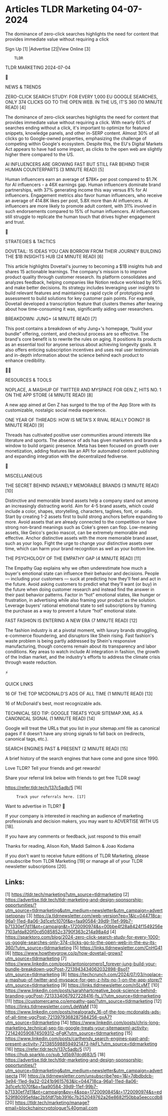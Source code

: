 # Articles TLDR Marketing 04-07-2024

The dominance of zero-click searches highlights the need for content
that provides immediate value without requiring a click  

 Sign Up [1] |Advertise [2]|View Online [3] 

		TLDR 

TLDR MARKETING 2024-07-04

📱 

NEWS & TRENDS

 ZERO-CLICK SEARCH STUDY: FOR EVERY 1,000 EU GOOGLE SEARCHES, ONLY 374
CLICKS GO TO THE OPEN WEB. IN THE US, IT'S 360 (10 MINUTE READ) [4] 

 The dominance of zero-click searches highlights the need for content
that provides immediate value without requiring a click. With nearly
60% of searches ending without a click, it's important to optimize for
featured snippets, knowledge panels, and other in-SERP content. Almost
30% of all clicks go to Google-owned properties, emphasizing the
challenge of competing within Google's ecosystem. Despite this, the
EU's Digital Markets Act appears to have had some impact, as clicks to
the open web are slightly higher there compared to the US. 

 AI INFLUENCERS ARE GROWING FAST BUT STILL FAR BEHIND THEIR HUMAN
COUNTERPARTS (3 MINUTE READ) [5] 

 Human influencers earn an average of $78K+ per post compared to $1.7K
for AI influencers - a 46X earnings gap. Human influencers dominate
brand partnerships, with 37% generating income this way versus 8% for
AI influencers. Engagement metrics also favor human influencers, who
receive an average of 414.8K likes per post, 5.8X more than AI
influencers. AI influencers are more likely to promote adult content,
with 31% involved in such endorsements compared to 15% of human
influencers. AI influencers still struggle to replicate the human
touch that drives higher engagement and trust. 

🚀 

STRATEGIES & TACTICS

 DOVETAIL: 15 IDEAS YOU CAN BORROW FROM THEIR JOURNEY BUILDING THE $1B
INSIGHTS HUB (24 MINUTE READ) [6] 

 This article highlights Dovetail's journey to becoming a $1B insights
hub and shares 15 actionable learnings. The company's mission is to
improve product quality through customer research. Its platform
consolidates and analyzes feedback, helping companies like Notion
reduce workload by 90% and make better decisions. Its strategy
includes leveraging user insights to build relevant features and
maintaining a rapid cycle of prototyping and assessment to build
solutions for key customer pain points. For example, Dovetail
developed a transcription feature that clusters themes after hearing
about how time-consuming it was, significantly aiding user
researchers. 

 BREAKDOWN: JUNG+ (4 MINUTE READ) [7] 

 This post contains a breakdown of why Jung+'s homepage, “build your
bundle” offering, content, and checkout process are so effective.
The brand's core benefit is to rewrite the rules on aging. It
positions its products as an essential tool for anyone serious about
achieving longevity goals. It also offers enticing subscription
incentives and uses real user testimonials and in-depth information
about the science behind each product to enhance credibility. 

🧑‍💻 

RESOURCES & TOOLS

 NOPLACE, A MASHUP OF TWITTER AND MYSPACE FOR GEN Z, HITS NO. 1 ON THE
APP STORE (4 MINUTE READ) [8] 

 A new app aimed at Gen Z has surged to the top of the App Store with
its customizable, nostalgic social media experience. 

 ONE YEAR OF THREADS: HOW IS META'S X RIVAL REALLY DOING? (6 MINUTE
READ) [9] 

 Threads has cultivated positive user communities around interests
like literature and sports. The absence of ads has given marketers and
brands a window to build organic presence. Meta has been focused on
growth over monetization, adding features like an API for automated
content publishing and expanding integration with the decentralized
fediverse. 

🎁 

MISCELLANEOUS

 THE SECRET BEHIND INSANELY MEMORABLE BRANDS (3 MINUTE READ) [10] 

 Distinctive and memorable brand assets help a company stand out among
an increasingly distracting world. Aim for 4-5 brand assets, which
could include a color, shapes, storytelling, characters, taglines,
font, or audio. Start by creating 1-2 assets first to build strong
anchors before expanding to more. Avoid assets that are already
connected to the competition or have strong non-brand meanings such as
Coke's green can flop. Low-meaning assets, like Geico's gecko mascot,
can be extremely memorable and effective. Anchor distinctive assets
with the more memorable brand asset, such as your logo. Fight the urge
to change your distinctive assets over time, which can harm your brand
recognition as well as your bottom line. 

 THE PSYCHOLOGY OF THE EMPATHY GAP (4 MINUTE READ) [11] 

 The Empathy Gap explains why we often underestimate how much a
buyer's emotional state can influence their behavior and decisions.
People — including your customers — suck at predicting how they'll
feel and act in the future. Avoid asking customers to predict what
they'll want (or buy) in the future when doing customer research and
instead find the answer in their past behavior patterns. Factor in
“hot” emotional states, like hunger or frustration, in advertising
while also framing your product as the solution. Leverage buyers'
rational emotional state to sell subscriptions by framing the purchase
as a way to prevent a future “hot” emotional state. 

 FAST FASHION IS ENTERING A NEW ERA (7 MINUTE READ) [12] 

 The fashion industry is at a pivotal moment, with luxury brands
struggling, e-commerce floundering, and disruptors like Shein rising.
Fast fashion's waste problem is being partly addressed by Shein's
responsive manufacturing, though concerns remain about its
transparency and labor conditions. Key areas to watch include AI
integration in fashion, the growth of the Indian market, and the
industry's efforts to address the climate crisis through waste
reduction. 

⚡ 

QUICK LINKS

 16 OF THE TOP MCDONALD'S ADS OF ALL TIME (1 MINUTE READ) [13] 

 16 of McDonald's best, most recognizable ads. 

 TECHNICAL SEO TIP: GOOGLE TREATS YOUR SITEMAP.XML AS A CANONICAL
SIGNAL (1 MINUTE READ) [14] 

 Google will treat the URLs that you list in your sitemap.xml file as
canonical pages if it doesn't have any strong signals to fall back on
(redirects, canonical tags, etc.). 

 SEARCH ENGINES PAST & PRESENT (2 MINUTE READ) [15] 

 A brief history of the search engines that have come and gone since
1990. 

Love TLDR? Tell your friends and get rewards!

 Share your referral link below with friends to get free TLDR swag! 

 https://refer.tldr.tech/137c5adb/5 [16] 

		 Track your referrals here. [17] 

Want to advertise in TLDR? 📰

 If your company is interested in reaching an audience of marketing
professionals and decision makers, you may want to ADVERTISE WITH US
[18]. 

 If you have any comments or feedback, just respond to this email! 

Thanks for reading, 
Alison Koh, Maddi Salmon & Joao Kodama 

If you don't want to receive future editions of TLDR Marketing, please
unsubscribe from TLDR Marketing [19] or manage all of your TLDR
newsletter subscriptions [20]. 

 

Links:
------
[1] https://tldr.tech/marketing?utm_source=tldrmarketing
[2] https://advertise.tldr.tech/tldr-marketing-and-design-sponsorship-opportunities/?utm_source=tldrmarketing&utm_medium=newsletter&utm_campaign=advertisetopnav
[3] https://a.tldrnewsletter.com/web-version?ep=1&lc=044718ca-96a1-11ed-8a06-3d1cefc1070f&p=faa90584-39d9-11ef-99b7-b71330ef7d11&pt=campaign&t=1720090974&s=00bbe4f28a8424f1549256e7103afda820f0cd5085852c3790f363c214a98a4d
[4] https://sparktoro.com/blog/2024-zero-click-search-study-for-every-1000-us-google-searches-only-374-clicks-go-to-the-open-web-in-the-eu-its-360/?utm_source=tldrmarketing
[5] https://links.tldrnewsletter.com/CnHG41
[6] https://www.howtheygrow.co/p/how-dovetail-grows?utm_source=tldrmarketing
[7] https://www.linkedin.com/posts/antonioromero1_forever-jung-build-your-bundle-breakdown-ugcPost-7213943434062032898-Bso1?utm_source=tldrmarketing
[8] https://techcrunch.com/2024/07/03/noplace-a-mashup-of-twitter-and-myspace-for-gen-z-hits-no-1-on-the-app-store/?utm_source=tldrmarketing
[9] https://links.tldrnewsletter.com/n5LvMT
[10] https://www.linkedin.com/posts/sarahhartcreative_book-science-behind-branding-ugcPost-7213334067927228416-fs_l/?utm_source=tldrmarketing
[11] https://customercamp.co/empathy-gap/?utm_source=tldrmarketing
[12] https://links.tldrnewsletter.com/LdeWaM
[13] https://www.linkedin.com/posts/nealogrady_16-of-the-top-mcdonalds-ads-of-all-time-ugcPost-7213979368287584256-gxA7?utm_source=tldrmarketing
[14] https://www.linkedin.com/posts/chris-long-marketing_technical-seo-tip-google-treats-your-sitemapxml-activity-7214240590874509312-pFgK?utm_source=tldrmarketing
[15] https://www.linkedin.com/posts/carlhendy_search-engines-past-and-present-activity-7213855988594921473-hkFL?utm_source=tldrmarketing
[16] https://refer.tldr.tech/137c5adb/5
[17] https://hub.sparklp.co/sub_1d5b97dcd683/5
[18] https://advertise.tldr.tech/tldr-marketing-and-design-sponsorship-opportunities/?utm_source=tldrmarketing&utm_medium=newsletter&utm_campaign=advertisecta
[19] https://a.tldrnewsletter.com/unsubscribe?ep=1&l=7dbdbdcb-3e94-11ed-9a32-0241b9615763&lc=044718ca-96a1-11ed-8a06-3d1cefc1070f&p=faa90584-39d9-11ef-99b7-b71330ef7d11&pt=campaign&pv=4&spa=1720090845&t=1720090974&s=ed529f80095efdac2b5fdf7bb3916c7b252049762a26e8682f50bba5eecccdb8
[20] https://tldr.tech/marketing/manage?email=blockchaincryptologue%40gmail.com